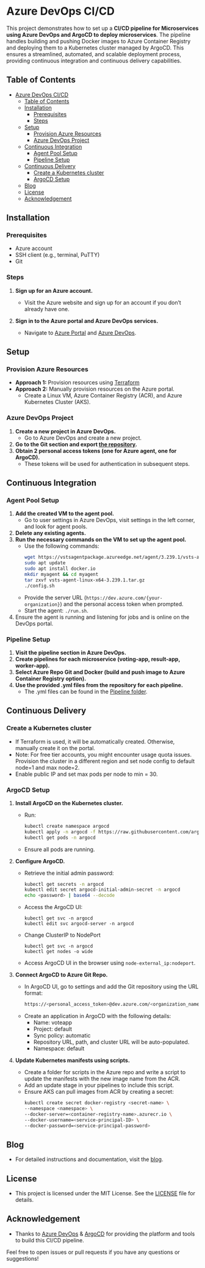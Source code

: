 # Azure DevOps CI/CD

This project demonstrates how to set up a **CI/CD pipeline for Microservices using Azure DevOps and ArgoCD to deploy microservices**. The pipeline handles building and pushing Docker images to Azure Container Registry and deploying them to a Kubernetes cluster managed by ArgoCD. This ensures a streamlined, automated, and scalable deployment process, providing continuous integration and continuous delivery capabilities.

## Table of Contents
- [Azure DevOps CI/CD](#azure-devops-cicd)
  - [Table of Contents](#table-of-contents)
  - [Installation](#installation)
    - [Prerequisites](#prerequisites)
    - [Steps](#steps)
  - [Setup](#setup)
    - [Provision Azure Resources](#provision-azure-resources)
    - [Azure DevOps Project](#azure-devops-project)
  - [Continuous Integration](#continuous-integration)
    - [Agent Pool Setup](#agent-pool-setup)
    - [Pipeline Setup](#pipeline-setup)
  - [Continuous Delivery](#continuous-delivery)
    - [Create a Kubernetes cluster](#create-a-kubernetes-cluster)
    - [ArgoCD Setup](#argocd-setup)
  - [Blog](#blog)
  - [License](#license)
  - [Acknowledgement](#acknowledgement)

## Installation

### Prerequisites
- Azure account
- SSH client (e.g., terminal, PuTTY)
- Git

### Steps
1. **Sign up for an Azure account.**
   - Visit the Azure website and sign up for an account if you don’t already have one.

2. **Sign in to the Azure portal and Azure DevOps services.**
   - Navigate to [Azure Portal](https://portal.azure.com/) and [Azure DevOps](https://dev.azure.com/login).

## Setup

### Provision Azure Resources
- **Approach 1:** Provision resources using [Terraform](Terraform)
- **Approach 2:** Manually provision resources on the Azure portal.
  - Create a Linux VM, Azure Container Registry (ACR), and Azure Kubernetes Cluster (AKS).

### Azure DevOps Project
1. **Create a new project in Azure DevOps.**
   - Go to Azure DevOps and create a new project.
2. **Go to the Git section and export [the repository](https://github.com/dockersamples/example-voting-app.git).**
3. **Obtain 2 personal access tokens (one for Azure agent, one for ArgoCD).**
   - These tokens will be used for authentication in subsequent steps.

## Continuous Integration

### Agent Pool Setup
1. **Add the created VM to the agent pool.**
   - Go to user settings in Azure DevOps, visit settings in the left corner, and look for agent pools.
2. **Delete any existing agents.**
3. **Run the necessary commands on the VM to set up the agent pool.**
   - Use the following commands:
     ```sh
     wget https://vstsagentpackage.azureedge.net/agent/3.239.1/vsts-agent-linux-x64-3.239.1.tar.gz
     sudo apt update
     sudo apt install docker.io  
     mkdir myagent && cd myagent
     tar zxvf vsts-agent-linux-x64-3.239.1.tar.gz
     ./config.sh
     ```
   - Provide the server URL (`https://dev.azure.com/{your-organization}`) and the personal access token when prompted.
   - Start the agent: `./run.sh`.
4. Ensure the agent is running and listening for jobs and is online on the DevOps portal.

### Pipeline Setup
1. **Visit the pipeline section in Azure DevOps.**
2. **Create pipelines for each microservice (voting-app, result-app, worker-app).**
3. **Select Azure Repo Git and Docker (build and push image to Azure Container Registry option).**
4. **Use the provided .yml files from the repository for each pipeline.**
   - The .yml files can be found in the [Pipeline folder](https://github.com/vsingh55/Git2Azure-Pipeline-Migration/tree/main/Pipelines).

## Continuous Delivery

### Create a Kubernetes cluster
- If Terraform is used, it will be automatically created. Otherwise, manually create it on the portal.
- Note: For free tier accounts, you might encounter usage quota issues. Provision the cluster in a different region and set node config to default node=1 and max node=2.
- Enable public IP and set max pods per node to min = 30.

### ArgoCD Setup
1. **Install ArgoCD on the Kubernetes cluster.**
   - Run:
     ```sh
     kubectl create namespace argocd
     kubectl apply -n argocd -f https://raw.githubusercontent.com/argoproj/argo-cd/stable/manifests/install.yaml
     kubectl get pods -n argocd
     ```
   - Ensure all pods are running.
2. **Configure ArgoCD.**
   - Retrieve the initial admin password:
     ```sh
     kubectl get secrets -n argocd
     kubectl edit secret argocd-initial-admin-secret -n argocd
     echo <password> | base64 --decode
     ```
   - Access the ArgoCD UI:
     ```
     kubectl get svc -n argocd
     kubectl edit svc argocd-server -n argocd
     ```
   - Change ClusterIP to NodePort
     ```
     kubectl get svc -n argocd
     kubectl get nodes -o wide
     ```
   - Access ArgoCD UI in the browser using `node-external_ip:nodeport`.

3. **Connect ArgoCD to Azure Git Repo.**
   - In ArgoCD UI, go to settings and add the Git repository using the URL format:
     ```sh
     https://<personal_access_token>@dev.azure.com/<organization_name>/<project_name>/_git/<project_name>
     ```
   - Create an application in ArgoCD with the following details:
     - Name: voteapp
     - Project: default
     - Sync policy: automatic
     - Repository URL, path, and cluster URL will be auto-populated.
     - Namespace: default

4. **Update Kubernetes manifests using scripts.**
   - Create a folder for scripts in the Azure repo and write a script to update the manifests with the new image name from the ACR.
   - Add an update stage in your pipelines to include this script.
   - Ensure AKS can pull images from ACR by creating a secret:
     ```sh
     kubectl create secret docker-registry <secret-name> \
     --namespace <namespace> \
     --docker-server=<container-registry-name>.azurecr.io \
     --docker-username=<service-principal-ID> \
     --docker-password=<service-principal-password>
     ```

## Blog
- For detailed instructions and documentation, visit the [blog](blog.vijaysingh.cloud).

## License
- This project is licensed under the MIT License. See the [LICENSE](LICENSE) file for details.

## Acknowledgement
- Thanks to [Azure DevOps](https://azure.microsoft.com/en-us/services/devops/) & [ArgoCD](https://argoproj.github.io/argo-cd/) for providing the platform and tools to build this CI/CD pipeline.

Feel free to open issues or pull requests if you have any questions or suggestions!